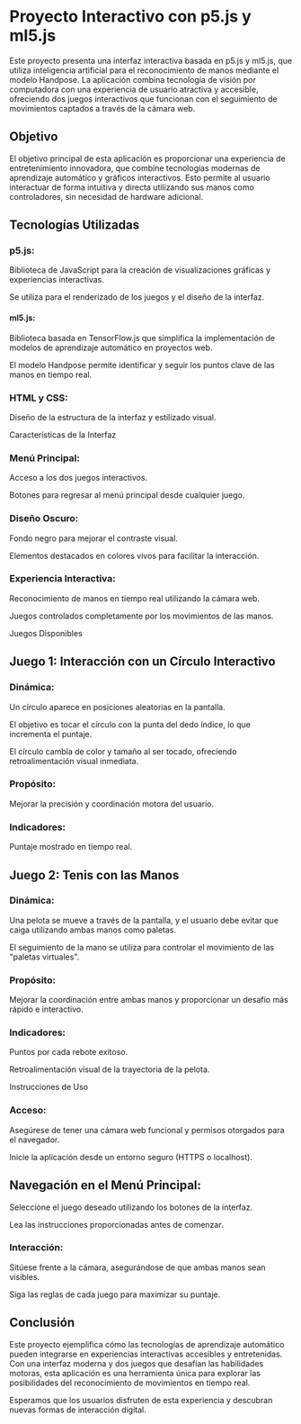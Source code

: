 # Proyecto Interactivo con p5.js y ml5.js

Este proyecto presenta una interfaz interactiva basada en p5.js y ml5.js, que utiliza inteligencia artificial para el reconocimiento de manos mediante el modelo Handpose. La aplicación combina tecnología de visión por computadora con una experiencia de usuario atractiva y accesible, ofreciendo dos juegos interactivos que funcionan con el seguimiento de movimientos captados a través de la cámara web.

## Objetivo

El objetivo principal de esta aplicación es proporcionar una experiencia de entretenimiento innovadora, que combine tecnologías modernas de aprendizaje automático y gráficos interactivos. Esto permite al usuario interactuar de forma intuitiva y directa utilizando sus manos como controladores, sin necesidad de hardware adicional.

## Tecnologías Utilizadas

### p5.js:

Biblioteca de JavaScript para la creación de visualizaciones gráficas y experiencias interactivas.

Se utiliza para el renderizado de los juegos y el diseño de la interfaz.

#### ml5.js:

Biblioteca basada en TensorFlow.js que simplifica la implementación de modelos de aprendizaje automático en proyectos web.

El modelo Handpose permite identificar y seguir los puntos clave de las manos en tiempo real.

### HTML y CSS:

Diseño de la estructura de la interfaz y estilizado visual.

Características de la Interfaz

### Menú Principal:

Acceso a los dos juegos interactivos.

Botones para regresar al menú principal desde cualquier juego.

### Diseño Oscuro:

Fondo negro para mejorar el contraste visual.

Elementos destacados en colores vivos para facilitar la interacción.

### Experiencia Interactiva:

Reconocimiento de manos en tiempo real utilizando la cámara web.

Juegos controlados completamente por los movimientos de las manos.

Juegos Disponibles

## Juego 1: Interacción con un Círculo Interactivo

### Dinámica:

Un círculo aparece en posiciones aleatorias en la pantalla.

El objetivo es tocar el círculo con la punta del dedo índice, lo que incrementa el puntaje.

El círculo cambia de color y tamaño al ser tocado, ofreciendo retroalimentación visual inmediata.

### Propósito:

Mejorar la precisión y coordinación motora del usuario.

### Indicadores:

Puntaje mostrado en tiempo real.

## Juego 2: Tenis con las Manos

### Dinámica:

Una pelota se mueve a través de la pantalla, y el usuario debe evitar que caiga utilizando ambas manos como paletas.

El seguimiento de la mano se utiliza para controlar el movimiento de las "paletas virtuales".

### Propósito:

Mejorar la coordinación entre ambas manos y proporcionar un desafío más rápido e interactivo.

### Indicadores:

Puntos por cada rebote exitoso.

Retroalimentación visual de la trayectoria de la pelota.

Instrucciones de Uso

### Acceso:

Asegúrese de tener una cámara web funcional y permisos otorgados para el navegador.

Inicie la aplicación desde un entorno seguro (HTTPS o localhost).

## Navegación en el Menú Principal:

Seleccione el juego deseado utilizando los botones de la interfaz.

Lea las instrucciones proporcionadas antes de comenzar.

### Interacción:

Sitúese frente a la cámara, asegurándose de que ambas manos sean visibles.

Siga las reglas de cada juego para maximizar su puntaje.

## Conclusión

Este proyecto ejemplifica cómo las tecnologías de aprendizaje automático pueden integrarse en experiencias interactivas accesibles y entretenidas. Con una interfaz moderna y dos juegos que desafían las habilidades motoras, esta aplicación es una herramienta única para explorar las posibilidades del reconocimiento de movimientos en tiempo real.

Esperamos que los usuarios disfruten de esta experiencia y descubran nuevas formas de interacción digital.

